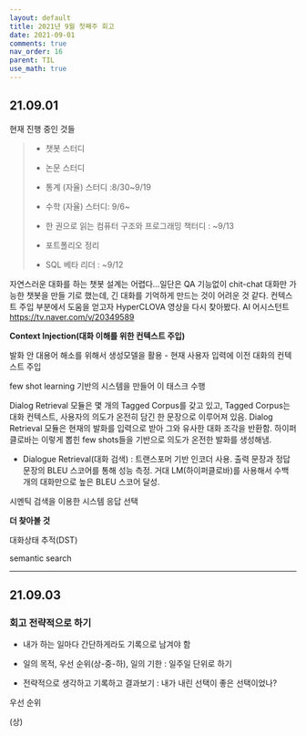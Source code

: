 ```yaml
---
layout: default
title: 2021년 9월 첫째주 회고
date: 2021-09-01
comments: true
nav_order: 16
parent: TIL
use_math: true
---
```




## 21.09.01

현재 진행 중인 것들

>* 챗봇 스터디
>* 논문 스터디
>* 통계 (자율) 스터디 :8/30~9/19
>* 수학 (자율) 스터디: 9/6~
>* 한 권으로 읽는 컴퓨터 구조와 프로그래밍 책터디 : ~9/13
>* 포트폴리오 정리
>
>* SQL 베타 리더 : ~9/12



자연스러운 대화를 하는 챗봇 설계는 어렵다...일단은 QA 기능없이 chit-chat 대화만 가능한 챗봇을 만들 기로 했는데, 긴 대화를 기억하게 만드는 것이 어려운 것 같다. 컨텍스트 주입 부분에서 도움을 얻고자 HyperCLOVA 영상을 다시 찾아봤다. AI 어시스턴트 https://tv.naver.com/v/20349589

**Context Injection(대화 이해를 위한 컨텍스트 주입)**

발화 안 대용어 해소를 위해서 생성모델을 활용 - 현재 사용자 입력에 이전 대화의 컨텍스트 주입

few shot learning 기반의 시스템을 만들어 이 태스크 수행

Dialog Retrieval 모듈은 몇 개의 Tagged Corpus를 갖고 있고, Tagged Corpus는 대화 컨텍스트, 사용자의 의도가 온전히 담긴 한 문장으로 이루어져 있음. Dialog Retrieval 모듈은 현재의 발화를 입력으로 받아 그와 유사한 대화 조각을 반환함. 하이퍼클로바는 이렇게 뽑힌 few shots들을 기반으로 의도가 온전한 발화를 생성해냄. 

* Dialogue Retrieval(대화 검색) : 트랜스포머 기반 인코더 사용. 출력 문장과 정답 문장의 BLEU 스코어를 통해 성능 측정. 거대 LM(하이퍼클로바)를 사용해서 수백 개의 대화만으로 높은 BLEU 스코어 달성.

시멘틱 검색을 이용한 시스템 응답 선택





**더 찾아볼 것**

대화상태 추적(DST) 

semantic search

---

## 21.09.03



### 회고 전략적으로 하기

* 내가 하는 일마다 간단하게라도 기록으로 남겨야 함
* 일의 목적, 우선 순위(상-중-하), 일의 기한 : 일주일 단위로 하기

* 전략적으로 생각하고 기록하고 결과보기 : 내가 내린 선택이 좋은 선택이었나?



우선 순위

(상)
